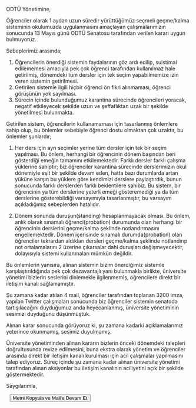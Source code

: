 ODTÜ Yönetimine,

Öğrenciler olarak 1 aydan uzun süredir yürüttüğümüz seçmeli geçme/kalma sisteminin okulumuzda uygulanmasını amaçlayan çalışmalarımızın sonucunda 13 Mayıs günü ODTÜ Senatosu tarafından verilen kararı uygun bulmuyoruz.

Sebeplerimiz arasında;

1. Öğrencilerin önerdiği sistemin faydalarının göz ardı edilip, suistimal edilememesi amacıyla pek çok öğrenci tarafından kullanılmaz hale getirilmiş, dönemdeki tüm dersler için tek seçim yapabilmemize izin veren sistemin getirilmesi.
2. Getirilen sistemle ilgili hiçbir öğrenci ön fikri alınmaması, öğrenci görüşünün yok sayılması.
3. Sürecin içinde bulunduğumuz karantina sürecinde öğrencileri yoracak, negatif etkileyecek şekilde uzun ve şeffaflıktan uzak bir şekilde yönetilmesi bulunmakta.

Getirilen sistem, öğrencilerin kullanamaması için tasarlanmış önlemlere sahip olup, bu önlemler sebebiyle öğrenci dostu olmaktan çok uzaktır, bu önlemler şunlardır;

1. Her ders için ayrı seçimler yerine tüm dersler için tek bir seçim yapılması. Bu önlem, herhangi bir öğrencinin dönem başından beri gösterdiği emeğin tamamını etkilemektedir. Farklı dersler farklı çalışma yüklerine sahiptir; biz öğrenciler karantina sürecinde derslerimizin okul dönemiyle eşit bir şekilde devam eden, hatta bazı durumlarda artan yüküne karşın bu yüklere göre kendimizi derslere paylaştırdık, bunun sonucunda farklı derslerden farklı beklentilere sahibiz. Bu sistem, bir öğrencinin ya tüm derslerine yeterli emeği gösteremediği ya da tüm derslerine gösterebildiği varsayımıyla tasarlanmıştır, bu varsayım açıkladığımız sebeplerden hatalıdır.

2. Dönem sonunda duruşun(standing) hesaplanmayacak olması. Bu önlem, anlık olarak sınamalı öğrenci(probation) durumunda olan herhangi bir öğrencinin derslerini geçme/kalma şeklinde notlandırmasını engellemektedir. Dönem içerisinde sınamalı durumda(probation) olan öğrenciler tekrardan aldıkları dersleri geçme/kalma şeklinde notlandırıp not ortalamalarını 2 üzerine çıkarsalar dahi duruşları değişmeyecektir, dolayısıyla sistemi kullanmaları mümkün değildir. 

Bu önlemlerin yanısıra, alınan sistemin bizim önerdiğimiz sistemle karşılaştırıldığında pek çok dezavantajlı yanı bulunmakla birlikte, üniversite yönetimi bizlerin seslerini dinlemekle ilgilenmemiş, öğrencilere direkt bir iletişim kanalı sağlamamıştır. 

Şu zamana kadar atılan 4 mail, öğrenciler tarafından toplanan 3200 imza, yapılan Twitter çalışmaları sonucunda biz öğrenciler sistemin senatoda tartışılacağını duyduğumuz anda heyecanlanmış, üniversite yönetiminin sesimizi duyduğunu düşünmüştük.

Alınan karar sonucunda görüyoruz ki, şu zamana kadarki açıklamalarımız yeterince okunmamış, sesimiz duyulmamış.

Üniversite yönetiminden alınan kararın bizlerin önceki dönemdeki talepleri doğrultusunda revize edilmesini, buna ekstra olarak yönetim ve öğrenciler arasında direkt bir iletişim kanalı kurulması için acil çalışmalar yapılmasını talep ediyoruz. Süreç içinde şu zamana kadar alınan üniversite yönetimi tarafından alınan aksiyonlar bu iletişim kanalının aciliyetini açık bir şekilde göstermektedir.

Saygılarımla,

<textarea style="height: 0px; max-height: 0px; width: 0px; max-width: 0px; opacity: 0" id="textarea">
ODTÜ Yönetimine,

Öğrenciler olarak 1 aydan uzun süredir yürüttüğümüz seçmeli geçme/kalma sisteminin okulumuzda uygulanmasını amaçlayan çalışmalarımızın sonucunda 13 Mayıs günü ODTÜ Senatosu tarafından verilen kararı uygun bulmuyoruz.

Sebeplerimiz arasında;

1. Öğrencilerin önerdiği sistemin faydalarının göz ardı edilip, suistimal edilememesi amacıyla pek çok öğrenci tarafından kullanılmaz hale getirilmiş, dönemdeki tüm dersler için tek seçim yapabilmemize izin veren sistemin getirilmesi.
2. Getirilen sistemle ilgili hiçbir öğrenci ön fikri alınmaması, öğrenci görüşünün yok sayılması.
3. Sürecin içinde bulunduğumuz karantina sürecinde öğrencileri yoracak, negatif etkileyecek şekilde uzun ve şeffaflıktan uzak bir şekilde yönetilmesi bulunmakta.

Getirilen sistem, öğrencilerin kullanamaması için tasarlanmış önlemlere sahip olup, bu önlemler sebebiyle öğrenci dostu olmaktan çok uzaktır, bu önlemler şunlardır;

1. Her ders için ayrı seçimler yerine tüm dersler için tek bir seçim yapılması. Bu önlem, herhangi bir öğrencinin dönem başından beri gösterdiği emeğin tamamını etkilemektedir. Farklı dersler farklı çalışma yüklerine sahiptir; biz öğrenciler karantina sürecinde derslerimizin okul dönemiyle eşit bir şekilde devam eden, hatta bazı durumlarda artan yüküne karşın bu yüklere göre kendimizi derslere paylaştırdık, bunun sonucunda farklı derslerden farklı beklentilere sahibiz. Bu sistem, bir öğrencinin ya tüm derslerine yeterli emeği gösteremediği ya da tüm derslerine gösterebildiği varsayımıyla tasarlanmıştır, bu varsayım açıkladığımız sebeplerden hatalıdır.

2. Dönem sonunda duruşun(standing) hesaplanmayacak olması. Bu önlem, anlık olarak sınamalı öğrenci(probation) durumunda olan herhangi bir öğrencinin derslerini geçme/kalma şeklinde notlandırmasını engellemektedir. Dönem içerisinde sınamalı durumda(probation) olan öğrenciler tekrardan aldıkları dersleri geçme/kalma şeklinde notlandırıp not ortalamalarını 2 üzerine çıkarsalar dahi duruşları değişmeyecektir, dolayısıyla sistemi kullanmaları mümkün değildir. 

Bu önlemlerin yanısıra, alınan sistemin bizim önerdiğimiz sistemle karşılaştırıldığında pek çok dezavantajlı yanı bulunmakla birlikte, üniversite yönetimi bizlerin seslerini dinlemekle ilgilenmemiş, öğrencilere direkt bir iletişim kanalı sağlamamıştır. 

Şu zamana kadar atılan 4 mail, öğrenciler tarafından toplanan 3200 imza, yapılan Twitter çalışmaları sonucunda biz öğrenciler sistemin senatoda tartışılacağını duyduğumuz anda heyecanlanmış, üniversite yönetiminin sesimizi duyduğunu düşünmüştük.

Alınan karar sonucunda görüyoruz ki, şu zamana kadarki açıklamalarımız yeterince okunmamış, sesimiz duyulmamış.

Üniversite yönetiminden alınan kararın bizlerin önceki dönemdeki talepleri doğrultusunda revize edilmesini, buna ekstra olarak yönetim ve öğrenciler arasında direkt bir iletişim kanalı kurulması için acil çalışmalar yapılmasını talep ediyoruz. Süreç içinde şu zamana kadar alınan üniversite yönetimi tarafından alınan aksiyonlar bu iletişim kanalının aciliyetini açık bir şekilde göstermektedir.

Saygılarımla,

</textarea>

<button id="button" data-clipboard-action="copy" data-clipboard-target="#textarea" data-tippy-content="Kopyalandı. Mail açılıyor">
    Metni Kopyala ve Mail'e Devam Et
</button>

<script src="https://unpkg.com/@popperjs/core@2"></script>
<script src="https://unpkg.com/tippy.js@6"></script>
<script src="https://cdnjs.cloudflare.com/ajax/libs/clipboard.js/2.0.4/clipboard.min.js"></script>
<script>
document.addEventListener("DOMContentLoaded", function() {
    new ClipboardJS('#button');

    tippy('#button', {
        trigger: 'click',
    });

    document.getElementById('button').addEventListener('click', function() {
        setTimeout(function() {
            window.location.href = 'mailto:mailto:kok@metu.edu.tr,orahmet@metu.edu.tr,balkan@metu.edu.tr,neriman@metu.edu.tr,rsari@metu.edu.tr,ozgul@metu.edu.tr,tgencoz@metu.edu.tr,oguzhan@metu.edu.tr,zeyrek@metu.edu.tr?subject=13%20Mayıs%20Günü%20Alınan%20Uzaktan%20Eğitim%20Kararı%20Hakkında';
        }, 550);
    });
});
</script>
